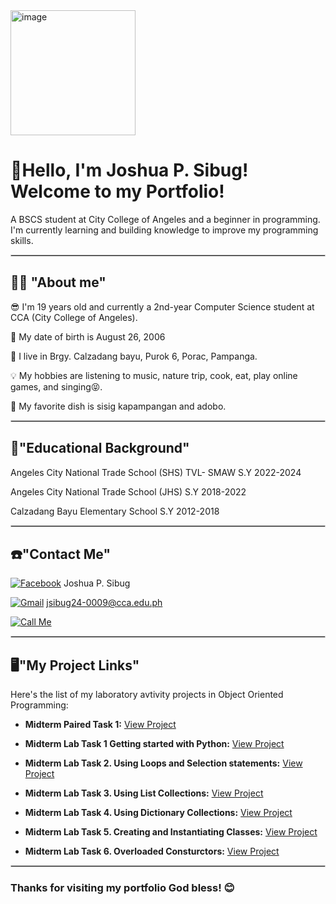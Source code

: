 <img src="https://github.com/user-attachments/assets/7155d5c8-eb24-4e57-8bc4-d6f60af6705c" alt="image" width="200" height="200">

# 👋Hello, I'm Joshua P. Sibug! Welcome to my Portfolio!

A BSCS student at City College of Angeles and a beginner in programming. I'm currently learning and building knowledge to improve my programming skills.
<hr style="border:1px solid #ccc;">

## 👨‍💼 "About me"
😎 I'm 19 years old and currently a 2nd-year Computer Science student at CCA (City College of Angeles).

🎂 My date of birth is August 26, 2006

📍 I live in Brgy. Calzadang bayu, Purok 6, Porac, Pampanga.

💡 My hobbies are listening to music, nature trip, cook, eat, play online games, and singing😝.

🥘 My favorite dish is sisig kapampangan and adobo.
<hr style="border:1px solid #ccc;">

## 🏫"Educational Background"
Angeles City National Trade School (SHS) TVL- SMAW S.Y 2022-2024

Angeles City National Trade School (JHS) S.Y 2018-2022

Calzadang Bayu Elementary School S.Y 2012-2018
<hr style="border:1px solid #ccc;">

## ☎️"Contact Me"
[![Facebook](https://img.shields.io/badge/Facebook-%231877F2.svg?logo=Facebook&logoColor=white)](https://www.facebook.com/share/1Xt6MBugRe/) Joshua P. Sibug

[![Gmail](https://img.shields.io/badge/Gmail-D14836?style=for-the-badge&logo=gmail&logoColor=white)](mailto:jsibug24-0009@cca.edu.ph) jsibug24-0009@cca.edu.ph

[![Call
Me](https://img.shields.io/badge/Call-09070555338-brightgreen?style=for-the-badge&logo=phone&logoColor=white)](tel:09070555338)

<hr style="border:1px solid #ccc;">

## 🖥️"My Project Links"

Here's the list of my laboratory avtivity projects in Object Oriented Programming:

*   **Midterm Paired Task 1:** [View Project](https://docs.google.com/document/d/1UzJ6Q_VExp4yL5Fym-hRrcGXS5KBu6-3BJDTDaSqknc/edit?usp=sharing)

*   **Midterm Lab Task 1 Getting started with Python:** [View Project](https://docs.google.com/document/d/1lfKJW_3HUCAP-ky8t_vRwV3WfUZCskthHAwIt2q-_CQ/edit?usp=sharing)

*   **Midterm Lab Task 2. Using Loops and Selection statements:** [View Project](https://docs.google.com/document/d/1fNgn_w22LqF4D0Ta2k4QYacoKRkMitDU3I34AUkaHHo/edit?usp=sharing)
*   **Midterm Lab Task 3. Using List Collections:**  [View Project](https://1drv.ms/w/c/882dc5e77dd2129d/EbWDeFESGUlErd0PnutGCwsB1SXkau9cklNPSIvNSMGb1w?e=8q8TJC)
*   **Midterm Lab Task 4. Using Dictionary Collections:**  [View Project](https://docs.google.com/document/d/115aIgoNq_RvKVcX8teE7BKIM5Y6owLyfiX__2K4tQb8/edit?usp=sharing)
*   **Midterm Lab Task 5. Creating and Instantiating Classes:** [View Project](https://1drv.ms/w/c/882dc5e77dd2129d/ETqNa0dKgONFiz2JLI66pEEBn0D2EV0zedWGlonl3Ynq1Q?e=4td3cS)
*   **Midterm Lab Task 6. Overloaded Consturctors:** [View Project](https://drive.google.com/file/d/122NCGk8rW-X3xvtEMIN3riw_ukkLChTj/view?usp=drivesdk)
<hr style="border:1px solid #ccc;">

<h3> Thanks for visiting my portfolio God bless! 😊 </h3>
